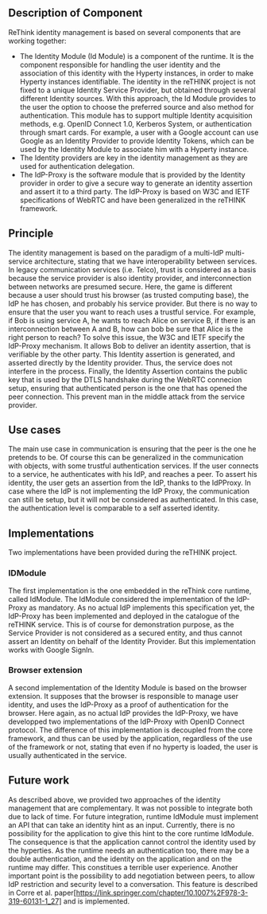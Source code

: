 ## Description of Component
ReThink identity management is based on several components that are working together:
* The Identity Module (Id Module) is a component of the runtime. It is the component responsible for handling the user identity and the association of this identity with the Hyperty instances, in order to make Hyperty instances identifiable. The identity in the reTHINK project is not fixed to a unique Identity Service Provider, but obtained through several different Identity sources. With this approach, the Id Module provides to the user the option to choose the preferred source and also method for authentication. This module has to support multiple Identity acquisition methods, e.g. OpenID Connect 1.0, Kerberos System, or authentication through smart cards. For example, a user with a Google account can use Google as an Identity Provider to provide Identity Tokens, which can be used by the Identity Module to associate him with a Hyperty instance.
* The Identity providers are key in the identity management as they are used for authentication delegation.
* The IdP-Proxy is the software module that is provided by the Identity provider in order to give a secure way to generate an identity assertion and assert it to a third party. The IdP-Proxy is based on W3C and IETF specifications of WebRTC and have been generalized in the reTHINK framework.

## Principle
The identity management is based on the paradigm of a multi-IdP multi-service architecture, stating that we have interoperability between services. In legacy communication services (i.e. Telco), trust is considered as a basis because the service provider is also identity provider, and interconnection between networks are presumed secure. 
Here, the game is different because a user should trust his browser (as trusted computing base), the IdP he has chosen, and probably his service provider. 
But there is no way to ensure that the user you want to reach uses a trustful service.
For example, if Bob is using service A, he wants to reach Alice on service B, if there is an interconnection between A and B, how can bob be sure that Alice is the right person to reach?
To solve this issue, the W3C and IETF specify the IdP-Proxy mechanism.
It allows Bob to deliver an identity assertion, that is verifiable by the other party. 
This Identity assertion is generated, and asserted directly by the Identity provider.
Thus, the service does not interfere in the process.
Finally, the Identity Assertion contains the public key that is used by the DTLS handshake during the WebRTC connecion setup, ensuring that authenticated person is the one that has opened the peer connection.
This prevent man in the middle attack from the service provider.

## Use cases
The main use case in communication is ensuring that the peer is the one he pretends to be. Of course this can be generalized in the communication with objects, with some trustful authentication services.
If the user connects to a service, he authenticates with his IdP, and reaches a peer. To assert his identity, the user gets an assertion from the IdP, thanks to the IdPProxy. In case where the IdP is not implementing the IdP Proxy, the communication can still be setup, but it will not be considered as authenticated. In this case, the authentication level is comparable to a self asserted identity.

## Implementations
Two implementations have been provided during the reTHINK project.

### IDModule
The first implementation is the one embedded in the reThink core runtime, called IdModule. The IdModule considered the implementation of the IdP-Proxy as mandatory. As no actual IdP implements this specification yet, the IdP-Proxy has been implemented and deployed in the catalogue of the reTHINK service. This is of course for demonstration purpose, as the Service Provider is not considered as a secured entity, and thus cannot assert an Identity on behalf of the Identity Provider. But this implementation works with Google SignIn.

### Browser extension
A second implementation of the Identity Module is based on the browser extension. It supposes that the browser is responsible to manage user identity, and uses the IdP-Proxy as a proof of authentication for the browser. Here again, as no actual IdP provides the IdP-Proxy, we have developped two implementations of the IdP-Proxy with OpenID Connect protocol. The difference of this implementation is decoupled from the core framework, and thus can be used by the application, regardless of the use of the framework or not, stating that even if no hyperty is loaded, the user is usually authenticated in the service.

## Future work
As described above, we provided two approaches of the identity management that are complementary.
It was not possible to integrate both due to lack of time.
For future integration, runtime IdModule must implement an API that can take an identity hint as an input.
Currently, there is no possibility for the application to give this hint to the core runtime IdModule.
The consequence is that the application cannot control the identity used by the hyperties.
As the runtime needs an authentication too, there may be a double authentication, and the identity on the application and on the runtime may differ.
This constitues a terrible user experience.
Another important point is the possibility to add negotiation between peers, to allow IdP restriction and security level to a conversation. This feature is described in Corre et al. paper[https://link.springer.com/chapter/10.1007%2F978-3-319-60131-1_27] and is implemented.
